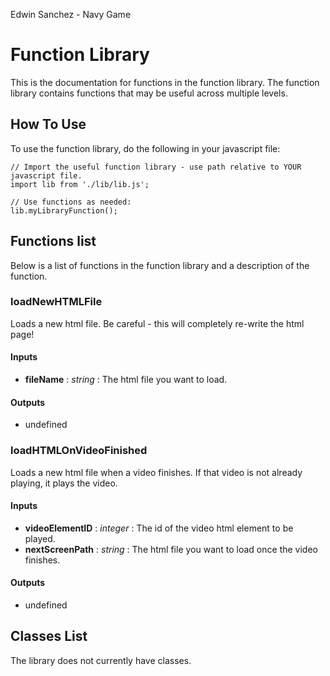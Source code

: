 Edwin Sanchez - Navy Game
# Function Library
This is the documentation for functions in the function library. The function library contains functions that may be useful across multiple levels.

## How To Use
To use the function library, do the following in your javascript file:

```
// Import the useful function library - use path relative to YOUR javascript file.
import lib from './lib/lib.js';

// Use functions as needed:
lib.myLibraryFunction();
```

## Functions list
Below is a list of functions in the function library and a description of the function.

### loadNewHTMLFile
Loads a new html file. Be careful - this will completely re-write the html page!

#### Inputs
* **fileName** : *string* : The html file you want to load.

#### Outputs
* undefined

### loadHTMLOnVideoFinished
Loads a new html file when a video finishes. If that video is not already playing, it plays the video.

#### Inputs 
* **videoElementID** : *integer* : The id of the video html element to be played.
* **nextScreenPath** : *string* : The html file you want to load once the video finishes.

#### Outputs
* undefined


## Classes List
The library does not currently have classes.
